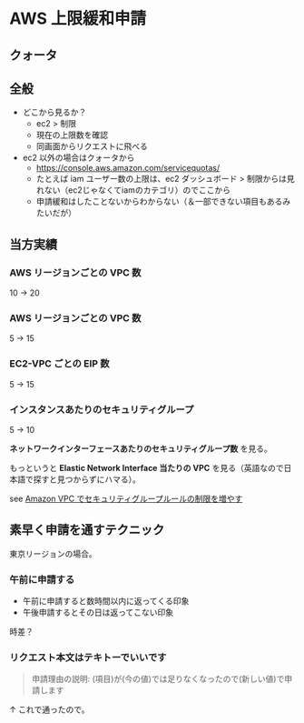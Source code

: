 # AWS 上限緩和申請

## クォータ

## 全般
- どこから見るか？
    - ec2 > 制限
    - 現在の上限数を確認
    - 同画面からリクエストに飛べる
- ec2 以外の場合はクォータから
    - https://console.aws.amazon.com/servicequotas/
    - たとえば iam ユーザー数の上限は、ec2 ダッシュボード > 制限からは見れない（ec2じゃなくてiamのカテゴリ）のでここから
    - 申請緩和はしたことないからわからない（＆一部できない項目もあるみたいだが）

## 当方実績

### AWS リージョンごとの VPC 数
10 → 20

### AWS リージョンごとの VPC 数
5 → 15

### EC2-VPC ごとの EIP 数
5 → 15

### インスタンスあたりのセキュリティグループ
5 → 10

**ネットワークインターフェースあたりのセキュリティグループ数** を見る。

もっというと **Elastic Network Interface 当たりの VPC** を見る（英語なので日本語で探すと見つからずにハマる）。

see [Amazon VPC でセキュリティグループルールの制限を増やす](https://aws.amazon.com/jp/premiumsupport/knowledge-center/increase-security-group-rule-limit/)

## 素早く申請を通すテクニック
東京リージョンの場合。

### 午前に申請する
- 午前に申請すると数時間以内に返ってくる印象
- 午後申請するとその日は返ってこない印象

時差？

### リクエスト本文はテキトーでいいです
> 申請理由の説明: (項目)が(今の値)では足りなくなったので(新しい値)で申請します

↑ これで通ったので。
